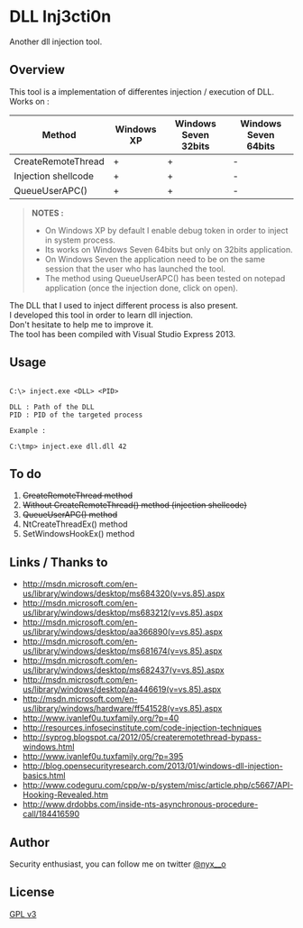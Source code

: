 # DLL Inj3cti0n

Another dll injection tool.

## Overview

This tool is a implementation of differentes injection / execution of DLL.  
Works on : 

Method              | Windows XP | Windows Seven 32bits | Windows Seven 64bits | 
------------------- | ---------- | -------------------- | -------------------- |
CreateRemoteThread  |     +      |           +          |          -           |
Injection shellcode |     +      |           +          |          -           |
QueueUserAPC()      |     +      |           +          |          -           |

> **NOTES :**
> 
> - On Windows XP by default I enable debug token in order to inject in system process.
> - Its works on Windows Seven 64bits but only on 32bits application.
> - On Windows Seven the application need to be on the same session that the user who has launched the tool.
> - The method using QueueUserAPC() has been tested on notepad application (once the injection done, click on open).

The DLL that I used to inject different process is also present.  
I developed this tool in order to learn dll injection.  
Don't hesitate to help me to improve it.  
The tool has been compiled with Visual Studio Express 2013.  

## Usage

```

C:\> inject.exe <DLL> <PID>

DLL : Path of the DLL
PID : PID of the targeted process

Example : 

C:\tmp> inject.exe dll.dll 42

```


## To do
  
  1. ~~CreateRemoteThread method~~
  2. ~~Without CreateRemoteThread() method (injection shellcode)~~
  3. ~~QueueUserAPC() method~~
  4. NtCreateThreadEx() method
  5. SetWindowsHookEx() method


## Links / Thanks to

  * http://msdn.microsoft.com/en-us/library/windows/desktop/ms684320(v=vs.85).aspx
  * http://msdn.microsoft.com/en-us/library/windows/desktop/ms683212(v=vs.85).aspx
  * http://msdn.microsoft.com/en-us/library/windows/desktop/aa366890(v=vs.85).aspx
  * http://msdn.microsoft.com/en-us/library/windows/desktop/ms681674(v=vs.85).aspx
  * http://msdn.microsoft.com/en-us/library/windows/desktop/ms682437(v=vs.85).aspx
  * http://msdn.microsoft.com/en-us/library/windows/desktop/aa446619(v=vs.85).aspx
  * http://msdn.microsoft.com/en-us/library/windows/hardware/ff541528(v=vs.85).aspx
  * http://www.ivanlef0u.tuxfamily.org/?p=40
  * http://resources.infosecinstitute.com/code-injection-techniques
  * http://syprog.blogspot.ca/2012/05/createremotethread-bypass-windows.html
  * http://www.ivanlef0u.tuxfamily.org/?p=395
  * http://blog.opensecurityresearch.com/2013/01/windows-dll-injection-basics.html
  * http://www.codeguru.com/cpp/w-p/system/misc/article.php/c5667/API-Hooking-Revealed.htm
  * http://www.drdobbs.com/inside-nts-asynchronous-procedure-call/184416590

## Author

Security enthusiast, you can follow me on twitter [@nyx__o](https://twitter.com/nyx__o)

## License 

[GPL v3](../master/LICENSE)
